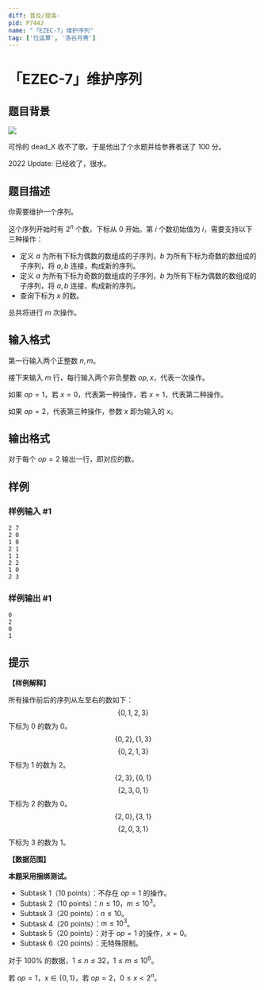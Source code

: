 ```yaml
---
diff: 普及/提高-
pid: P7442
name: "「EZEC-7」维护序列"
tag: ['位运算', '洛谷月赛']
---
```

# 「EZEC-7」维护序列
## 题目背景

[![](https://cdn.luogu.com.cn/upload/image_hosting/lo9tuyl9.png)](https://www.luogu.com.cn/paste/tdqr0sto)

可怜的 dead_X 收不了歌，于是他出了个水题并给参赛者送了 $100$ 分。

2022 Update: 已经收了，很水。
## 题目描述

你需要维护一个序列。

这个序列开始时有 $2^n$ 个数，下标从 $0$ 开始。第 $i$ 个数初始值为 $i$，需要支持以下三种操作：

* 定义 $a$ 为所有下标为偶数的数组成的子序列，$b$ 为所有下标为奇数的数组成的子序列，将 $a,b$ 连接，构成新的序列。
* 定义 $a$ 为所有下标为奇数的数组成的子序列，$b$ 为所有下标为偶数的数组成的子序列，将 $a,b$ 连接，构成新的序列。
* 查询下标为 $x$ 的数。

总共将进行 $m$ 次操作。
## 输入格式

第一行输入两个正整数 $n,m$。

接下来输入 $m$ 行，每行输入两个非负整数 $op,x$，代表一次操作。

如果 $op=1$，若 $x=0$，代表第一种操作，若 $x=1$，代表第二种操作。

如果 $op=2$，代表第三种操作，参数 $x$ 即为输入的 $x$。
## 输出格式

对于每个 $op=2$ 输出一行，即对应的数。
## 样例

### 样例输入 #1
```
2 7
2 0
1 0
2 1
1 1
2 2
1 0
2 3
```
### 样例输出 #1
```
0
2
0
1
```
## 提示

**【样例解释】**

所有操作前后的序列从左至右的数如下：
$$\{0,1,2,3\}$$
下标为 $0$ 的数为 $0$。
$$\{0,2\},\{1,3\}$$
$$\{0,2,1,3\}$$
下标为 $1$ 的数为 $2$。
$$\{2,3\},\{0,1\}$$
$$\{2,3,0,1\}$$
下标为 $2$ 的数为 $0$。
$$\{2,0\},\{3,1\}$$
$$\{2,0,3,1\}$$
下标为 $3$ 的数为 $1$。

**【数据范围】**

**本题采用捆绑测试。**

- Subtask 1（10 points）：不存在 $op=1$ 的操作。
- Subtask 2（10 points）：$n\leq 10，m\leq 10^3$。
- Subtask 3（20 points）：$n\leq 10$。
- Subtask 4（20 points）：$m\leq 10^3$。
- Subtask 5（20 points）：对于 $op=1$ 的操作，$x=0$。
- Subtask 6（20 points）：无特殊限制。

对于 $100\%$ 的数据，$1\leq n\leq 32$，$1\leq m\leq 10^6$。

若 $op=1$，$x\in\{0,1\}$，若 $op=2$，$0\leq x<2^n$。

